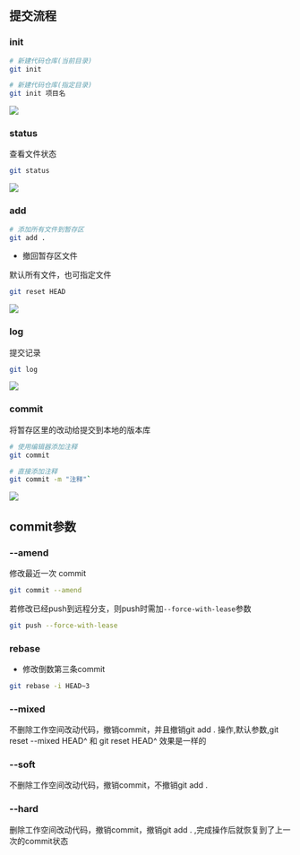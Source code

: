<!--
 * @Description: 
 * @Version: 1.0
 * @Author: DaLao
 * @Email: dalao_li@163.com
 * @Date: 2021-03-17 18:02:13
 * @LastEditors: DaLao
 * @LastEditTime: 2022-01-25 22:30:43
-->

## 提交流程

### init

```sh
# 新建代码仓库(当前目录)
git init

# 新建代码仓库(指定目录)
git init 项目名
```

![](https://cdn.hurra.ltd/img/20220112075837.png)

### status

查看文件状态

```sh
git status
```

![](https://cdn.hurra.ltd/img/20220112080241.png)

### add

```sh
# 添加所有文件到暂存区
git add .
```


- 撤回暂存区文件

默认所有文件，也可指定文件

```sh
git reset HEAD
```

![](https://cdn.hurra.ltd/img/20220112080614.png)

### log

提交记录

```sh
git log
```

![](https://cdn.hurra.ltd/img/20220112081301.png)

### commit

将暂存区里的改动给提交到本地的版本库

```sh
# 使用编辑器添加注释
git commit

# 直接添加注释 
git commit -m "注释"`
```

![](https://cdn.hurra.ltd/img/20220112081127.png)


## commit参数 

### --amend

修改最近一次 commit 

```sh
git commit --amend
```

若修改已经push到远程分支，则push时需加`--force-with-lease`参数

```sh
git push --force-with-lease
```

### rebase

- 修改倒数第三条commit 

```sh
git rebase -i HEAD~3
```


### --mixed 

不删除工作空间改动代码，撤销commit，并且撤销git add . 操作,默认参数,git reset --mixed HEAD^ 和 git reset HEAD^ 效果是一样的
 

### --soft  

不删除工作空间改动代码，撤销commit，不撤销git add . 


### --hard

删除工作空间改动代码，撤销commit，撤销git add . ,完成操作后就恢复到了上一次的commit状态


